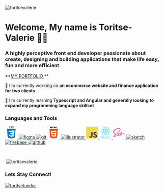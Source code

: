 <p align="left"> <img src="https://komarev.com/ghpvc/?username=toritsevalerie&label=Profile%20views&color=0e75b6&style=flat" alt="toritsevalerie" /> </p>

# Welcome, My name is Toritse-Valerie 👋🏾
<h3 align="left">A highly perceptive front end developer passionate about create, designing and building applications that make life easy, fun and more efficient</h3>

 **<a href="https://toritsetuedor.com/">MY PORTFOLIO </a> **

🔭 I’m currently working on **an ecommerce website and finance application for two clients**

🌱 I’m currently learning **Typescript and Angular and generally looking to expand my programming language skillset**


<h3 align="left">Languages and Tools</h3>
<p align="left"> <a href="https://www.w3schools.com/css/" target="_blank" rel="noreferrer"> <img src="https://raw.githubusercontent.com/devicons/devicon/master/icons/css3/css3-original-wordmark.svg" alt="css3" width="40" height="40"/> 
</a> <a href="https://www.figma.com/" target="_blank" rel="noreferrer"> <img src="https://www.vectorlogo.zone/logos/figma/figma-icon.svg" alt="figma" width="40" height="40"/> </a> 
<a href="https://git-scm.com/" target="_blank" rel="noreferrer"> <img src="https://www.vectorlogo.zone/logos/git-scm/git-scm-icon.svg" alt="git" width="40" height="40"/> </a> 
<a href="https://www.w3.org/html/" target="_blank" rel="noreferrer"> <img src="https://raw.githubusercontent.com/devicons/devicon/master/icons/html5/html5-original-wordmark.svg" alt="html5" width="40" height="40"/> 
</a> <a href="https://www.adobe.com/in/products/illustrator.html" target="_blank" rel="noreferrer"> <img src="https://www.vectorlogo.zone/logos/adobe_illustrator/adobe_illustrator-icon.svg" alt="illustrator" width="40" height="40"/> </a> 
<a href="https://developer.mozilla.org/en-US/docs/Web/JavaScript" target="_blank" rel="noreferrer"> <img src="https://raw.githubusercontent.com/devicons/devicon/master/icons/javascript/javascript-original.svg" alt="javascript" width="40" height="40"/> </a> 
<a href="https://reactjs.org/" target="_blank" rel="noreferrer"> <img src="https://raw.githubusercontent.com/devicons/devicon/master/icons/react/react-original-wordmark.svg" alt="react" width="40" height="40"/> </a> 
<a href="https://sass-lang.com" target="_blank" rel="noreferrer"> <img src="https://raw.githubusercontent.com/devicons/devicon/master/icons/sass/sass-original.svg" alt="sass" width="40" height="40"/> </a> 
<a href="https://www.sketch.com/" target="_blank" rel="noreferrer"> <img src="https://www.vectorlogo.zone/logos/sketchapp/sketchapp-icon.svg" alt="sketch" width="40" height="40"/> </a> 
<a href="" target="_blank" rel="noreferrer"> <img src="https://www.vectorlogo.zone/logos/firebase/firebase-icon.svg" alt="firebase" width="40" height="40"/> </a> 
<a href="" target="_blank" rel="noreferrer"> <img src="https://www.vectorlogo.zone/logos/github/github-tile.svg" alt="github" width="40" height="40"/> </a> </p>




 











<p>&nbsp;<img align="center" src="https://github-readme-stats.vercel.app/api?username=toritsevalerie&show_icons=true&locale=en" alt="toritsevalerie" /></p>

<h3 align="left">Lets Stay Connect!</h3>
<p align="left">
<a href="https://linkedin.com/in/toritsetuedor" target="blank"><img align="center" src="https://raw.githubusercontent.com/rahuldkjain/github-profile-readme-generator/master/src/images/icons/Social/linked-in-alt.svg" alt="toritsetuedor" height="30" width="40" /></a>
</p>

<!---
toritsevalerie/toritsevalerie is a ✨ special ✨ repository because its `README.md` (this file) appears on your GitHub profile.
You can click the Preview link to take a look at your changes.
--->
